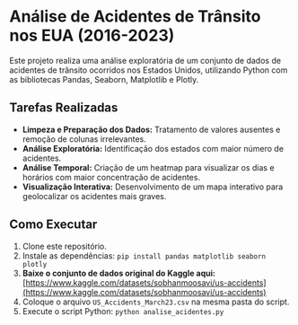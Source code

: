 # Análise de Acidentes de Trânsito nos EUA (2016-2023)

Este projeto realiza uma análise exploratória de um conjunto de dados de acidentes de trânsito ocorridos nos Estados Unidos, utilizando Python com as bibliotecas Pandas, Seaborn, Matplotlib e Plotly.

## Tarefas Realizadas
- **Limpeza e Preparação dos Dados:** Tratamento de valores ausentes e remoção de colunas irrelevantes.
- **Análise Exploratória:** Identificação dos estados com maior número de acidentes.
- **Análise Temporal:** Criação de um heatmap para visualizar os dias e horários com maior concentração de acidentes.
- **Visualização Interativa:** Desenvolvimento de um mapa interativo para geolocalizar os acidentes mais graves.

## Como Executar
1. Clone este repositório.
2. Instale as dependências: `pip install pandas matplotlib seaborn plotly`
3. **Baixe o conjunto de dados original do Kaggle aqui:** [https://www.kaggle.com/datasets/sobhanmoosavi/us-accidents](https://www.kaggle.com/datasets/sobhanmoosavi/us-accidents)
4. Coloque o arquivo `US_Accidents_March23.csv` na mesma pasta do script.
5. Execute o script Python: `python analise_acidentes.py`

